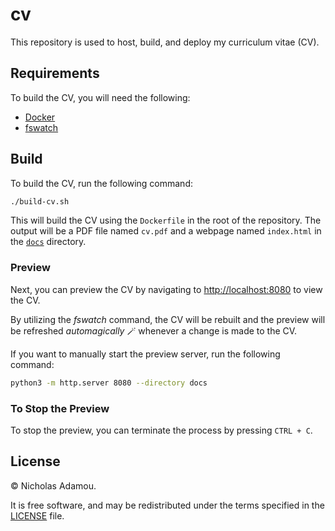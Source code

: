 # cv

This repository is used to host, build, and deploy my curriculum vitae (CV).

## Requirements

To build the CV, you will need the following:

* [Docker](https://www.docker.com/)
* [fswatch](https://github.com/emcrisostomo/fswatch)

## Build

To build the CV, run the following command:

```bash
./build-cv.sh
```

This will build the CV using the `Dockerfile` in the root of the repository. The output will be a PDF file named `cv.pdf` and a webpage named `index.html` in the [`docs`](docs) directory.

### Preview

Next, you can preview the CV by navigating to [http://localhost:8080](http://localhost:8080) to view the CV.

By utilizing the *fswatch* command, the CV will be rebuilt and the preview will be refreshed *automagically* 🪄 whenever a change is made to the CV.

If you want to manually start the preview server, run the following command:

```bash
python3 -m http.server 8080 --directory docs
```

### To Stop the Preview

To stop the preview, you can terminate the process by pressing `CTRL + C`.

## License

© Nicholas Adamou.

It is free software, and may be redistributed under the terms specified in the [LICENSE](LICENSE) file.
